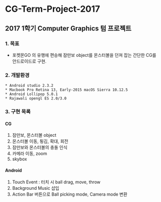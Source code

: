# CG-Term-Project-2017

## 2017 1학기 Computer Graphics 텀 프로젝트

### 1. 목표

- 포켓몬GO 의 유행에 편승해 잠만보 object를 몬스터볼을 던져 잡는 간단한 CG를 안드로이드로 구현.


### 2. 개발환경
    * Android studio 2.3.2
    * Macbook Pro Retina 13, Early-2015 macOS Sierra 10.12.5
    * Android Lollipop 5.0.1
    * Rajawali opengl ES 2.0/3.0

### 3. 구현 목록
#### CG
1. 잠만보, 몬스터볼 object
3. 몬스터볼 이동, 튕김, 확대, 회전
5. 잠만보와 몬스터볼의 충돌 인식
6. 카메라 이동, zoom
7. skybox
#### Android
1. Touch Event : 터치 시 ball drag, move, throw
2. Background Music 삽입
2. Action Bar 버튼으로 Ball picking mode, Camera mode 변환  

    

